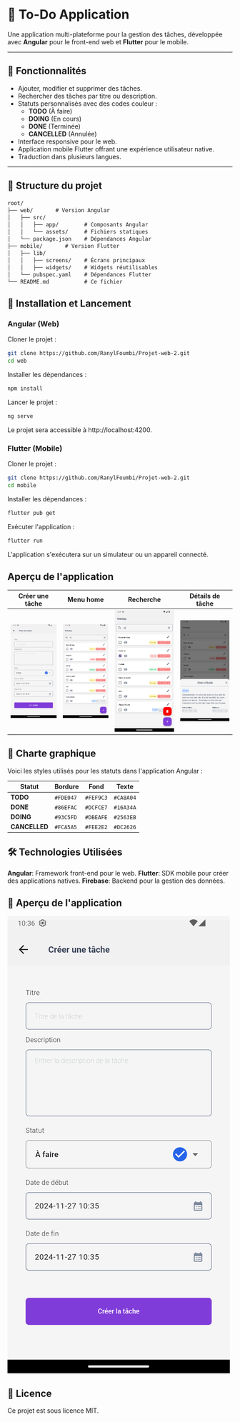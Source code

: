 
# 📝 To-Do Application

Une application multi-plateforme pour la gestion des tâches, développée avec **Angular** pour le front-end web et **Flutter** pour le mobile.

---

## 🌟 Fonctionnalités

- Ajouter, modifier et supprimer des tâches.
- Rechercher des tâches par titre ou description.
- Statuts personnalisés avec des codes couleur :
  - **TODO** (À faire)
  - **DOING** (En cours)
  - **DONE** (Terminée)
  - **CANCELLED** (Annulée)
- Interface responsive pour le web.
- Application mobile Flutter offrant une expérience utilisateur native.
- Traduction dans plusieurs langues.

---

## 📂 Structure du projet

```plaintext
root/
├── web/       # Version Angular
│   ├── src/
│   │   ├── app/        # Composants Angular
│   │   └── assets/     # Fichiers statiques
│   └── package.json    # Dépendances Angular
├── mobile/       # Version Flutter
│   ├── lib/
│   │   ├── screens/    # Écrans principaux
│   │   ├── widgets/    # Widgets réutilisables
│   └── pubspec.yaml    # Dépendances Flutter
└── README.md           # Ce fichier
```
## 🚀 Installation et Lancement
### Angular (Web)
Cloner le projet :
```bash
git clone https://github.com/RanylFoumbi/Projet-web-2.git
cd web
```
Installer les dépendances :
```bash
npm install
```
Lancer le projet :
```bash
ng serve
```
Le projet sera accessible à http://localhost:4200.

### Flutter (Mobile)
Cloner le projet :

```bash
git clone https://github.com/RanylFoumbi/Projet-web-2.git
cd mobile
```
Installer les dépendances :
```bash
flutter pub get
```
Exécuter l'application :
```bash
flutter run
```
L'application s'exécutera sur un simulateur ou un appareil connecté.

## Aperçu de l'application
| Créer une tâche | Menu home | Recherche | Détails de tâche |
| --------------------------------------------------- | --------------------------------------------------- | --------------------------------------------------- | --------------------------------------------------- |
| ![Créer une tâche](mobile/assets/Screenshot_1732700171.png) | ![Menu home](mobile/assets/Screenshot_1732799036.png) | ![Recherche](mobile/assets/Screenshot_1732799063.png) | ![Détails de tâche](mobile/assets/Screenshot_1732799100.png) |

## 🎨 Charte graphique

Voici les styles utilisés pour les statuts dans l'application Angular :

| Statut        | Bordure  | Fond     | Texte    |
|---------------|----------|----------|----------|
| **TODO**   | `#FDE047` | `#FEF9C3` | `#CA8A04` |
| **DONE** | `#86EFAC` | `#DCFCE7` | `#16A34A` |
| **DOING** | `#93C5FD` | `#DBEAFE` | `#2563EB` |
| **CANCELLED**  | `#FCA5A5` | `#FEE2E2` | `#DC2626` |

## 🛠️ Technologies Utilisées
**Angular**: Framework front-end pour le web.
**Flutter**: SDK mobile pour créer des applications natives.
**Firebase**: Backend pour la gestion des données.

## 📱 Aperçu de l'application
![Créer une tâche](mobile/assets/Screenshot_1732700171.png)

## 📜 Licence
Ce projet est sous licence MIT.
